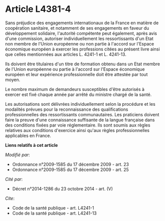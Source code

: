 # Article L4381-4

Sans préjudice des engagements internationaux de la France en matière de coopération sanitaire, et notamment de ses
engagements en faveur du développement solidaire, l'autorité compétente peut également, après avis d'une commission,
autoriser individuellement les ressortissants d'un Etat non membre de l'Union européenne ou non partie à l'accord sur
l'Espace économique européen à exercer les professions citées au présent livre ainsi que celles mentionnées aux articles L.
4241-1 et L. 4241-13. 

Ils doivent être titulaires d'un titre de formation obtenu dans un Etat membre de l'Union européenne ou partie à l'accord sur
l'Espace économique européen et leur expérience professionnelle doit être attestée par tout moyen. 

Le nombre maximum de demandeurs susceptibles d'être autorisés à exercer est fixé chaque année par arrêté du ministre chargé
de la santé. 

Les autorisations sont délivrées individuellement selon la procédure et les modalités prévues pour la reconnaissance des
qualifications professionnelles des ressortissants communautaires. Les praticiens doivent faire la preuve d'une connaissance
suffisante de la langue française dans des conditions fixées par voie réglementaire. Ils sont soumis aux règles relatives aux
conditions d'exercice ainsi qu'aux règles professionnelles applicables en France.

**Liens relatifs à cet article**

_Modifié par_:

  - Ordonnance n°2009-1585 du 17 décembre 2009 - art. 23
  - Ordonnance n°2009-1585 du 17 décembre 2009 - art. 25

_Cité par_:

  - Décret n°2014-1286 du 23 octobre 2014 - art. (V)

_Cite_:

  - Code de la santé publique - art. L4241-1
  - Code de la santé publique - art. L4241-13

